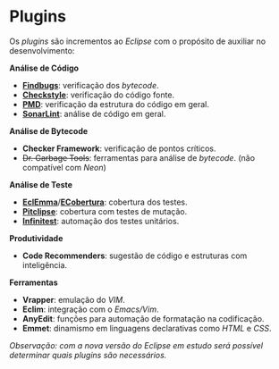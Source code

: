 # Plugins

Os _plugins_ são incrementos ao _Eclipse_ com o propósito de auxiliar no desenvolvimento:

**Análise de Código**

* [**Findbugs**](https://marketplace.eclipse.org/content/findbugs-eclipse-plugin): verificação dos _bytecode_.
* **[Checkstyle](https://marketplace.eclipse.org/content/checkstyle-plug)**: verificação do código fonte.
* [**PMD**](https://marketplace.eclipse.org/content/eclipse-pmd): verificação da estrutura do código em geral.
* **[SonarLint](https://marketplace.eclipse.org/content/sonarlint)**: análise de código em geral.

**Análise de Bytecode**

* **Checker Framework**: verificação de pontos críticos.
* ~~Dr. Garbage Tools~~: ferramentas para análise de _bytecode_. \(não compatível com _Neon_\)

**Análise de Teste**

* [**EclEmma**](https://marketplace.eclipse.org/content/eclemma-java-code-coverage)\/[**ECobertura**](https://marketplace.eclipse.org/content/ecobertura): cobertura dos testes.
* **[Pitclipse](https://marketplace.eclipse.org/content/pitclipse)**: cobertura com testes de mutação.
* [**Infinitest**](https://marketplace.eclipse.org/content/infinitest): automação dos testes unitários.

**Produtividade**

* **Code Recommenders**: sugestão de código e estruturas com inteligência.

**Ferramentas**

* **Vrapper**: emulação do _VIM_.
* **Eclim**: integração com o _Emacs\/Vim_.
* **AnyEdit**: funções para automação de formatação na codificação.
* **Emmet**: dinamismo em linguagens declarativas como _HTML_ e _CSS_.

_Observação: com a nova versão do Eclipse em estudo será possível determinar quais plugins são necessários._

